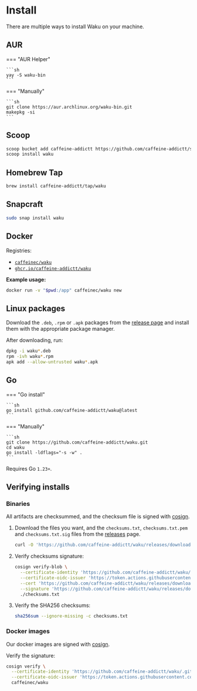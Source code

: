 # Install

There are multiple ways to install Waku on your machine.

## AUR

=== "AUR Helper"

    ```sh
    yay -S waku-bin
    ```

=== "Manually"

    ```sh
    git clone https://aur.archlinux.org/waku-bin.git
    makepkg -si
    ```

## Scoop

```sh
scoop bucket add caffeine-addictt https://github.com/caffeine-addictt/scoop-bucket.git
scoop install waku
```

## Homebrew Tap

```sh
brew install caffeine-addictt/tap/waku
```

## Snapcraft

```sh
sudo snap install waku
```

## Docker

Registries:

- [`caffeinec/waku`](https://hub.docker.com/r/caffeinec/waku)
- [`ghcr.io/caffeine-addictt/waku`](https://github.com/caffeine-addictt/waku/pkgs/container/waku)

**Example usage:**

```sh
docker run -v "$pwd:/app" caffeinec/waku new
```

## Linux packages

Download the `.deb`, `.rpm` or `.apk` packages from the
[release page][releases] and install them with the
appropriate package manager.

After downloading, run:

```sh
dpkg -i waku*.deb
rpm -ivh waku*.rpm
apk add --allow-untrusted waku*.apk
```

## Go

=== "Go install"

    ```sh
    go install github.com/caffeine-addictt/waku@latest
    ```

=== "Manually"

    ```sh
    git clone https://github.com/caffeine-addictt/waku.git
    cd waku
    go install -ldflags="-s -w" .
    ```

Requires Go `1.23+`.

## Verifying installs

### Binaries

All artifacts are checksummed, and the checksum file is signed with [cosign][].

1. Download the files you want, and the `checksums.txt`, `checksums.txt.pem`
   and `checksums.txt.sig` files from the [releases][] page.

   ```sh
   curl -O 'https://github.com/caffeine-addictt/waku/releases/download/v0.9.1/checksums.txt'
   ```

1. Verify checksums signature:

   ```sh
   cosign verify-blob \
     --certificate-identity 'https://github.com/caffeine-addictt/waku/.github/workflows/release.yml@refs/tags/v0.9.1' \
     --certificate-oidc-issuer 'https://token.actions.githubusercontent.com' \
     --cert 'https://github.com/caffeine-addictt/waku/releases/download/v0.9.1/checksums.txt.pem' \
     --signature 'https://github.com/caffeine-addictt/waku/releases/download/v0.9.1/checksums.txt.sig' \
     ./checksums.txt
   ```

1. Verify the SHA256 checksums:

   ```sh
   sha256sum --ignore-missing -c checksums.txt
   ```

### Docker images

Our docker images are signed with [cosign][].

Verify the signature:

```sh
cosign verify \
  --certificate-identity 'https://github.com/caffeine-addictt/waku/.github/workflows/release.yml@refs/tags/v0.9.1' \
  --certificate-oidc-issuer 'https://token.actions.githubusercontent.com' \
  caffeinec/waku
```

[cosign]: https://github.com/sigstore/cosign
[releases]: https://github.com/caffeine-addictt/waku/releases
